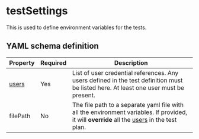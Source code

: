 # testSettings

This is used to define environment variables for the tests.

## YAML schema definition

| Property | Required | Description |
| -- | -- | -- |
| [users](./Users.md) | Yes | List of user credential references. Any users defined in the test definition must be listed here. At least one user must be present. |
| filePath | No |  The file path to a separate yaml file with all the environment variables. If provided, it will **override** all the [users](./Users.md) in the test plan. |
